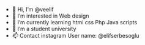 - 👋 Hi, I’m @veelif
- 👀 I’m interested in Web design
- 🌱 I’m currently learning htmi css Php Java scripts 
- 💞️ I’m a student university
- 📫 Contact instagram User name: @elifserbesoglu
